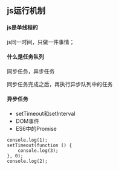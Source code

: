 ## js运行机制

#### js是单线程的

js同一时间，只做一件事情；



#### 什么是任务队列

同步任务，异步任务

同步任务完成之后，再执行异步队列中的任务



#### 异步任务

- setTimeout和setInterval
- DOM事件
- ES6中的Promise



```
console.log(1);
setTimeout(function () {
    console.log(3);
}, 0);
console.log(2);
```

